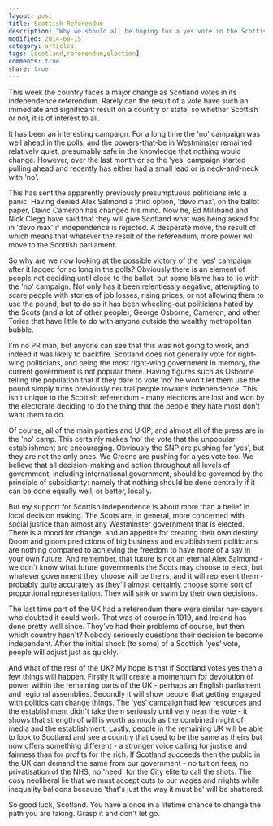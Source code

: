 ```yaml
---
layout: post
title: Scottish Referendum
description: "Why we should all be hoping for a yes vote in the Scottish Referendum"
modified: 2014-09-15
category: articles
tags: [scotland,referendum,election]
comments: true
share: true
---
```


This week the country faces a major change as Scotland votes in its independence referendum. Rarely can the result of a vote have such an immediate and significant result on a country or state, so whether Scottish or not, it is of interest to all.

It has been an interesting campaign. For a long time the 'no' campaign was well ahead in the polls, and the powers-that-be in Westminster remained relatively quiet, presumably safe in the knowledge that nothing would change. However, over the last month or so the 'yes' campaign started pulling ahead and recently has either had a small lead or is neck-and-neck with 'no'.

This has sent the apparently previously presumptuous politicians into a panic. Having denied Alex Salmond a third option, 'devo max', on the ballot paper, David Cameron has changed his mind. Now he, Ed Milliband and Nick Clegg have said that they will give Scotland what was being asked for in 'devo max' if independence is rejected. A desperate move, the result of which means that whatever the result of the referendum, more power will move to the Scottish parliament.

So why are we now looking at the possible victory of the 'yes' campaign after it lagged for so long in the polls? Obviously there is an element of people not deciding until close to the ballot, but some blame has to lie with the 'no' campaign. Not only has it been relentlessly negative, attempting to scare people with stories of job losses, rising prices, or not allowing them to use the pound, but to do so it has been wheeling-out politicians hated by the Scots (and a lot of other people), George Osborne, Cameron, and other Tories that have little to do with anyone outside the wealthy metropolitan bubble.

I'm no PR man, but anyone can see that this was not going to work, and indeed it was likely to backfire. Scotland does not generally vote for right-wing politicians, and being the most right-wing government in memory, the current government is not popular there. Having figures such as Osborne telling the population that if they dare to vote 'no' he won't let them use the pound simply turns previously neutral people towards independence. This isn't unique to the Scottish referendum - many elections are lost and won by the electorate deciding to do the thing that the people they hate most don't want them to do.

Of course, all of the main parties and UKIP, and almost all of the press are in the 'no' camp. This certainly makes 'no' the vote that the unpopular establishment are encouraging. Obviously the SNP are pushing for 'yes', but they are not the only ones. We Greens are pushing for a yes vote too. We believe that all decision-making and action throughout all levels of government, including international government, should be governed by the principle of subsidiarity: namely that nothing should be done centrally if it can be done equally well, or better, locally.

But my support for Scottish independence is about more than a belief in local decision making. The Scots are, in general, more concerned with social justice than almost any Westminster government that is elected. There is a mood for change, and an appetite for creating their own destiny. Doom and gloom predictions of big business and establishment politicians are nothing compared to achieving the freedom to have more of a say in your own future. And remember, that future is not an eternal Alex Salmond - we don't know what future governments the Scots may choose to elect, but whatever government they choose will be theirs, and it will represent them - probably quite accurately as they'll almost certainly choose some sort of proportional representation. They will sink or swim by their own decisions.

The last time part of the UK had a referendum there were similar nay-sayers who doubted it could work. That was of course in 1919, and Ireland has done pretty well since. They've had their problems of course, but then which country hasn't? Nobody seriously questions their decision to become independent. After the initial shock (to some) of a Scottish 'yes' vote, people will adjust just as quickly.

And what of the rest of the UK? My hope is that if Scotland votes yes then a few things will happen. Firstly it will create a momentum for devolution of power within the remaining parts of the UK - perhaps an English parliament and regional assemblies. Secondly it will show people that getting engaged with politics can change things. The 'yes' campaign had few resources and the establishment didn't take them seriously until very near the vote - it shows that strength of will is worth as much as the combined might of media and the establishment. Lastly, people in the remaining UK will be able to look to Scotland and see a country that used to be the same as theirs but now offers something different - a stronger voice calling for justice and fairness than for profits for the rich. If Scotland succeeds then the public in the UK can demand the same from our government - no tuition fees, no privatisation of the NHS, no 'need' for the City elite to call the shots. The cosy neoliberal lie that we must accept cuts to our wages and rrights while inequality balloons because 'that's just the way it must be' will be shattered.

So good luck, Scotland. You have a once in a lifetime chance to change the path you are taking. Grasp it and don't let go.

